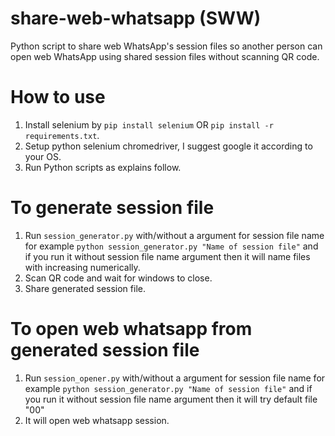 # share-web-whatsapp (SWW)

Python script to share web WhatsApp's session files so another person can open web WhatsApp using shared session files without scanning QR code.

# How to use

1. Install selenium by `pip install selenium` OR `pip install -r requirements.txt`.
2. Setup python selenium chromedriver, I suggest google it according to your OS.
3. Run Python scripts as explains follow.

# To generate session file

1. Run `session_generator.py` with/without a argument for session file name for example `python session_generator.py "Name of session file"` and if you run it without session file name argument then it will name files with increasing numerically.
2. Scan QR code and wait for windows to close.
3. Share generated session file.

# To open web whatsapp from generated session file

1. Run `session_opener.py` with/without a argument for session file name for example `python session_generator.py "Name of session file"` and if you run it without session file name argument then it will try default file "00"
2. It will open web whatsapp session.
